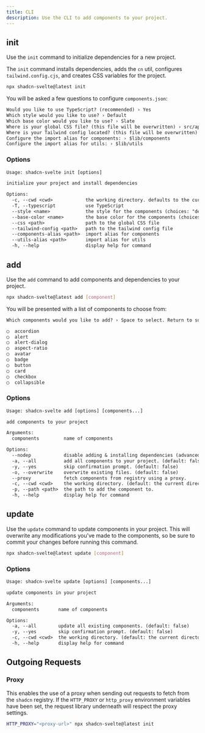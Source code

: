 ```yaml
---
title: CLI
description: Use the CLI to add components to your project.
---
```


## init

Use the `init` command to initialize dependencies for a new project.

The `init` command installs dependencies, adds the `cn` util, configures `tailwind.config.cjs`, and creates CSS variables for the project.

```bash
npx shadcn-svelte@latest init
```

You will be asked a few questions to configure `components.json`:

```txt showLineNumbers
Would you like to use TypeScript? (recommended) › Yes
Which style would you like to use? › Default
Which base color would you like to use? › Slate
Where is your global CSS file? (this file will be overwritten) › src/app.css
Where is your Tailwind config located? (this file will be overwritten) › tailwind.config.[cjs|js|ts]
Configure the import alias for components: › $lib/components
Configure the import alias for utils: › $lib/utils
```

### Options

```txt
Usage: shadcn-svelte init [options]

initialize your project and install dependencies

Options:
  -c, --cwd <cwd>            the working directory. defaults to the current directory. (default: the current directory)
  -T, --typescript           use TypeScript
  --style <name>             the style for the components (choices: "default", "new-york")
  --base-color <name>        the base color for the components (choices: "slate", "gray", "zinc", "neutral", "stone")
  --css <path>               path to the global CSS file
  --tailwind-config <path>   path to the tailwind config file
  --components-alias <path>  import alias for components
  --utils-alias <path>       import alias for utils
  -h, --help                 display help for command
```

## add

Use the `add` command to add components and dependencies to your project.

```bash
npx shadcn-svelte@latest add [component]
```

You will be presented with a list of components to choose from:

```txt
Which components would you like to add? › Space to select. Return to submit.

◯  accordion
◯  alert
◯  alert-dialog
◯  aspect-ratio
◯  avatar
◯  badge
◯  button
◯  card
◯  checkbox
◯  collapsible
```

### Options

```txt
Usage: shadcn-svelte add [options] [components...]

add components to your project

Arguments:
  components         name of components

Options:
  --nodep            disable adding & installing dependencies (advanced) (default: false)
  -a, --all          add all components to your project. (default: false)
  -y, --yes          skip confirmation prompt. (default: false)
  -o, --overwrite    overwrite existing files. (default: false)
  --proxy            fetch components from registry using a proxy.
  -c, --cwd <cwd>    the working directory. (default: the current directory)
  -p, --path <path>  the path to add the component to.
  -h, --help         display help for command
```

## update

Use the `update` command to update components in your project. This will overwrite any modifications you've made to the components, so be sure to commit your changes before running this command.

```bash
npx shadcn-svelte@latest update [component]
```

### Options

```txt
Usage: shadcn-svelte update [options] [components...]

update components in your project

Arguments:
  components       name of components

Options:
  -a, --all        update all existing components. (default: false)
  -y, --yes        skip confirmation prompt. (default: false)
  -c, --cwd <cwd>  the working directory. (default: the current directory)
  -h, --help       display help for command
```

## Outgoing Requests

### Proxy

This enables the use of a proxy when sending out requests to fetch from the `shadcn` registry. If the `HTTP_PROXY` or `http_proxy` environment variables have been set, the request library underneath will respect the proxy settings.

```bash
HTTP_PROXY="<proxy-url>" npx shadcn-svelte@latest init
```
